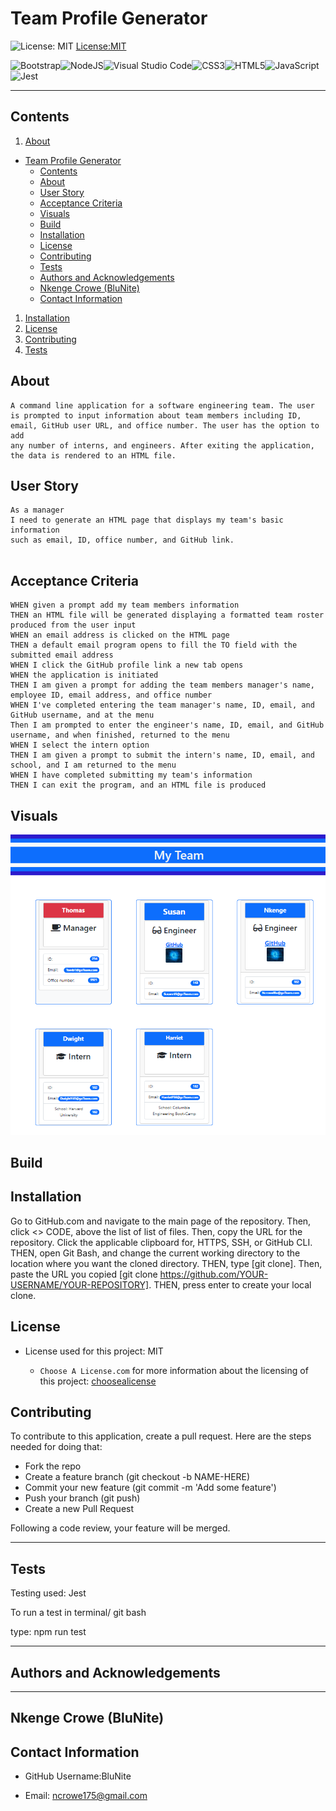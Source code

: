 # Team Profile Generator

![License: MIT](https://img.shields.io/badge/License-MIT-blue.svg) [License:MIT](https://opensource.org/licenses/MPL-2.0)

![Bootstrap](https://img.shields.io/badge/bootstrap-%238511FA.svg?style=for-the-badge&logo=bootstrap&logoColor=white)![NodeJS](https://img.shields.io/badge/node.js-6DA55F?style=for-the-badge&logo=node.js&logoColor=white)![Visual Studio Code](https://img.shields.io/badge/Visual%20Studio%20Code-0078d7.svg?style=for-the-badge&logo=visual-studio-code&logoColor=white)![CSS3](https://img.shields.io/badge/css3-%231572B6.svg?style=for-the-badge&logo=css3&logoColor=white)![HTML5](https://img.shields.io/badge/html5-%23E34F26.svg?style=for-the-badge&logo=html5&logoColor=white)![JavaScript](https://img.shields.io/badge/javascript-%23323330.svg?style=for-the-badge&logo=javascript&logoColor=%23F7DF1E)![Jest](https://img.shields.io/badge/-jest-%23C21325?style=for-the-badge&logo=jest&logoColor=white)

---

## Contents

1. [About](#about)

- [Team Profile Generator](#team-profile-generator)
  - [Contents](#contents)
  - [About](#about)
  - [User Story](#user-story)
  - [Acceptance Criteria](#acceptance-criteria)
  - [Visuals](#visuals)
  - [Build](#build)
  - [Installation](#installation)
  - [License](#license)
  - [Contributing](#contributing)
  - [Tests](#tests)
  - [Authors and Acknowledgements](#authors-and-acknowledgements)
  - [Nkenge Crowe (BluNite)](#nkenge-crowe-blunite)
  - [Contact Information](#contact-information)

1. [Installation](#installation)
2. [License](#license)
3. [Contributing](#contributing)
4. [Tests](#tests)


## About

```
A command line application for a software engineering team. The user is prompted to input information about team members including ID, email, GitHub user URL, and office number. The user has the option to add
any number of interns, and engineers. After exiting the application, the data is rendered to an HTML file.
```

## User Story

```
As a manager
I need to generate an HTML page that displays my team's basic information
such as email, ID, office number, and GitHub link.


```

## Acceptance Criteria

```GIVEN a CLI application that accepts user input
WHEN given a prompt add my team members information
THEN an HTML file will be generated displaying a formatted team roster produced from the user input
WHEN an email address is clicked on the HTML page
THEN a default email program opens to fill the TO field with the submitted email address
WHEN I click the GitHub profile link a new tab opens
WHEN the application is initiated
THEN I am given a prompt for adding the team members manager's name, employee ID, email address, and office number
WHEN I've completed entering the team manager's name, ID, email, and GitHub username, and at the menu
Then I am prompted to enter the engineer's name, ID, email, and GitHub username, and when finished, returned to the menu
WHEN I select the intern option
THEN I am given a prompt to submit the intern's name, ID, email, and school, and I am returned to the menu
WHEN I have completed submitting my team's information
THEN I can exit the program, and an HTML file is produced
```

## Visuals

  <dl>
    <dl>
      <dl>
          <dl <dd><img src ="images/Screenshot (20).png" width="750px" /></dd></dl>
        </dl>
      </dl>
    </dl>

## Build

## Installation

Go to GitHub.com and navigate to the main page of the repository. Then, click <> CODE, above the list of list of files. Then, copy the URL for the repository. Click the applicable clipboard for, HTTPS, SSH, or GitHub CLI. THEN, open Git Bash, and change the current working directory to the location where you want the cloned directory. THEN, type [git clone]. Then, paste the URL you copied [git clone https://github.com/YOUR-USERNAME/YOUR-REPOSITORY]. THEN, press enter to create your local clone.

## License

- License used for this project: MIT

  - `Choose A License.com` for more information about the licensing of this project: [choosealicense](https://choosealicense.com)

## Contributing

To contribute to this application, create a pull request.
Here are the steps needed for doing that:

- Fork the repo
- Create a feature branch (git checkout -b NAME-HERE)
- Commit your new feature (git commit -m 'Add some feature')
- Push your branch (git push)
- Create a new Pull Request

Following a code review, your feature will be merged.

---

## Tests

 Testing used: Jest

To run a test in terminal/ git bash

 type: npm run test

---

## Authors and Acknowledgements
---
 Nkenge Crowe (BluNite)
---
## Contact Information

- GitHub Username:BluNite
  
 - Email: ncrowe175@gmail.com
